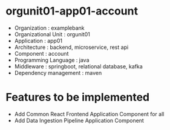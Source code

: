 # orgunit01-app01-account
- Organization : examplebank
- Organizational Unit : orgunit01
- Application : app01
- Architecture : backend, microservice, rest api
- Component : account
- Programming Language : java
- Middleware : springboot, relational database, kafka
- Dependency management : maven

# Features to be implemented
- Add Common React Frontend Application Component for all
- Add Data Ingestion Pipeline Application Component
